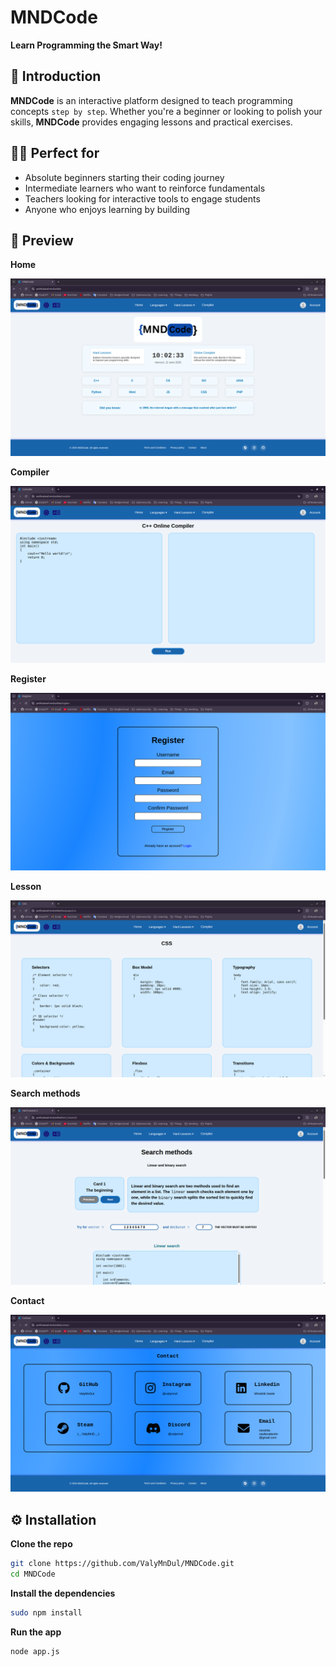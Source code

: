 # MNDCode
**Learn Programming the Smart Way!**  

## 🚀 Introduction  
**MNDCode** is an interactive platform designed to teach programming concepts `step by step`. Whether you're a beginner or looking to polish your skills, **MNDCode** provides engaging lessons and practical exercises.

## 👨‍💻 Perfect for

- Absolute beginners starting their coding journey
- Intermediate learners who want to reinforce fundamentals
- Teachers looking for interactive tools to engage students
- Anyone who enjoys learning by building

## 👀 Preview
**Home**    

![Home](./MD_Assets/Home.png)    

**Compiler**

![Compiler](./MD_Assets/Compiler.png)

**Register**

![Register](./MD_Assets/Register.png)

**Lesson**

![Lesson](./MD_Assets/Lesson.png)

**Search methods**

![SearchMetods](./MD_Assets/search.png)

**Contact**

![Contact](./MD_Assets/Contact.png)

## ⚙️ Installation  
**Clone the repo**  
```bash
git clone https://github.com/ValyMnDul/MNDCode.git
cd MNDCode
```
**Install the dependencies**
```bash
sudo npm install
```
**Run the app**
```bash
node app.js
```

